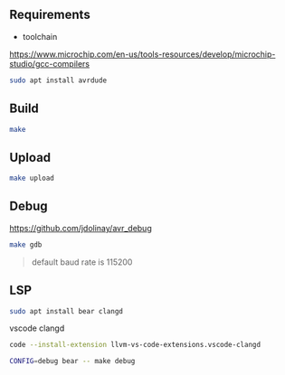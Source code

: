 ## Requirements

* toolchain

https://www.microchip.com/en-us/tools-resources/develop/microchip-studio/gcc-compilers

```sh
sudo apt install avrdude
```

## Build

```sh
make
```

## Upload

```sh
make upload
```

## Debug

https://github.com/jdolinay/avr_debug

```sh
make gdb
```

> default baud rate is 115200

## LSP

```sh
sudo apt install bear clangd
```

vscode clangd

```sh
code --install-extension llvm-vs-code-extensions.vscode-clangd
```

```sh
CONFIG=debug bear -- make debug
```

